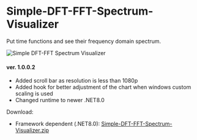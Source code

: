 # Simple-DFT-FFT-Spectrum-Visualizer
Put time functions and see their frequency domain spectrum.

![Simple DFT-FFT Spectrum Visualizer](https://user-images.githubusercontent.com/46926155/148197952-52f1a8b5-ccc4-4f3c-b3b0-d353cb79179b.jpg)

#### ver. 1.0.0.2
* Added scroll bar as resolution is less than 1080p
* Added hook for better adjustment of the chart when windows custom scaling is used
* Changed runtime to newer .NET8.0
  
Download:
* Framework dependent (.NET8.0):  [Simple-DFT-FFT-Spectrum-Visualizer.zip](https://github.com/muchenz/Simple-DFT-FFT-Spectrum-Visualizer/files/14234383/Simple-DFT-FFT-Spectrum-Visualizer.zip)
